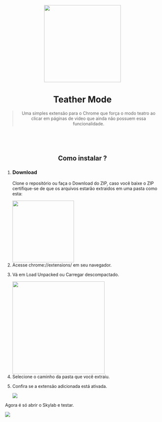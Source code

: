 <div align="center">
 <img width="250px" src="https://user-images.githubusercontent.com/48302018/78456226-c3b82600-7678-11ea-8810-3d0bc921c1a1.png" />
 <h1>Teather Mode</h1>
</div>

<blockquote align="center">
  Uma simples extensão para o Chrome que força o modo teatro ao clicar em páginas de video que ainda não possuem essa funcionalidade.
</blockquote>
<br />

  
</p>
<br />
<h2 align="center">Como instalar ?</h2>
<ol>
  <li><h3>Download</h3>
  <p>Clone o repositório ou faça o Download do ZIP, caso você baixe o ZIP certifique-se de que os arquivos estarão
    extraidos em uma pasta como esta:
  </p>
  <img width="200px" src="https://user-images.githubusercontent.com/48302018/78168646-ab50cd00-7426-11ea-879e-b7a71a828677.png" />
  </li>
  <li>Acesse chrome://extensions/ em seu navegador.</li>
  <li>
    <p>Vá em Load Unpacked ou Carregar descompactado.</p>
    <img width="300px" src="https://user-images.githubusercontent.com/48302018/78169632-1222b600-7428-11ea-9261-eef7a57cc85a.png" />
  </li>
  <li>Selecione o caminho da pasta que você extraiu.</li>
  <li>
    <p>Confira se a extensão adicionada está ativada.</p>
    <img src="https://user-images.githubusercontent.com/48302018/78457286-830fdb00-767f-11ea-9d0b-cec28e283a4c.png" />
  </li>
</ol>

<p>
  Agora é só abrir o Skylab e testar.
</p>
<img src="https://user-images.githubusercontent.com/48302018/78170949-1354e280-742a-11ea-96df-616226da2d6e.gif" />
